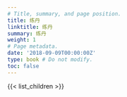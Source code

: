 ```yaml
---
# Title, summary, and page position.
title: 练丹
linktitle: 练丹
summary: 练丹
weight: 1
# Page metadata.
date: '2018-09-09T00:00:00Z'
type: book # Do not modify.
toc: false
---
```


{{< list_children >}}